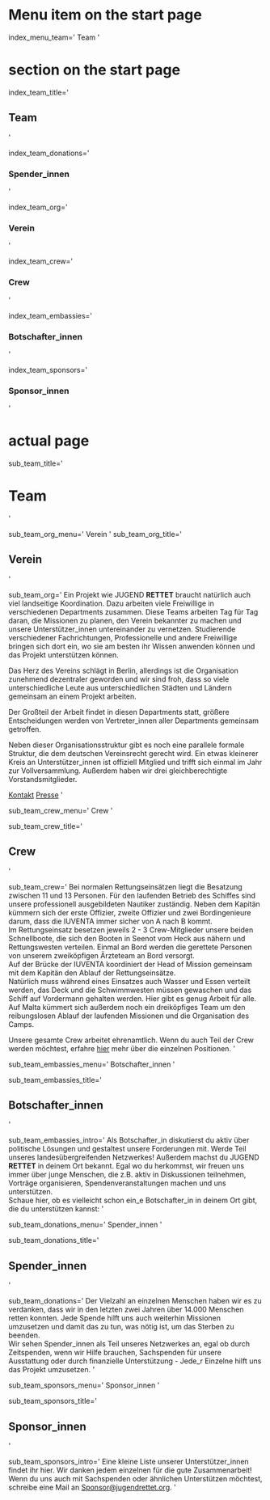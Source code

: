 # Menu item on the start page
index_menu_team='
Team
'

# section on the start page

index_team_title='
## Team
'

index_team_donations='
### Spender_innen
'

index_team_org='
### Verein
'

index_team_crew='
### Crew
'

index_team_embassies='
### Botschafter_innen
'

index_team_sponsors='
### Sponsor_innen
'


# actual page

sub_team_title='
# Team
'

sub_team_org_menu='
Verein
'
sub_team_org_title='
## Verein
'

sub_team_org='
Ein Projekt wie JUGEND **RETTET** braucht natürlich auch viel landseitige Koordination. Dazu arbeiten viele Freiwillige in verschiedenen Departments zusammen. Diese Teams arbeiten Tag für Tag daran, die Missionen zu planen, den Verein bekannter zu machen und unsere Unterstützer_innen untereinander zu vernetzen. Studierende verschiedener Fachrichtungen, Professionelle und andere Freiwillige bringen sich dort ein, wo sie am besten ihr Wissen anwenden können und das Projekt unterstützen können.

Das Herz des Vereins schlägt in Berlin, allerdings ist die Organisation zunehmend dezentraler geworden und wir sind froh, dass so viele unterschiedliche Leute aus unterschiedlichen Städten und Ländern gemeinsam an einem Projekt arbeiten.

Der Großteil der Arbeit findet in diesen Departments statt, größere Entscheidungen werden von Vertreter_innen aller Departments gemeinsam getroffen.

Neben dieser Organisationsstruktur gibt es noch eine parallele formale Struktur, die dem deutschen Vereinsrecht gerecht wird. Ein etwas kleinerer Kreis an Unterstützer_innen ist offiziell Mitglied und trifft sich einmal im Jahr zur Vollversammlung. Außerdem haben wir drei gleichberechtigte Vorstandsmitglieder.

[Kontakt](./contact)
[Presse](./press)
'

sub_team_crew_menu='
Crew
'

sub_team_crew_title='
## Crew
'

sub_team_crew='
Bei normalen Rettungseinsätzen liegt die Besatzung zwischen 11 und 13 Personen. Für den laufenden Betrieb des Schiffes sind unsere professionell ausgebildeten Nautiker zuständig. Neben dem Kapitän kümmern sich der erste Offizier, zweite Offizier und zwei Bordingenieure darum, dass die IUVENTA immer sicher von A nach B kommt.  
Im Rettungseinsatz besetzen jeweils 2 - 3 Crew-Mitglieder unsere beiden Schnellboote, die sich den Booten in Seenot vom Heck aus nähern und Rettungswesten verteilen. Einmal an Bord werden die gerettete Personen von unserem zweiköpfigen Ärzteteam an Bord versorgt.  
Auf der Brücke der IUVENTA koordiniert der Head of Mission gemeinsam mit dem Kapitän den Ablauf der Rettungseinsätze.  
Natürlich muss während eines Einsatzes auch Wasser und Essen verteilt werden, das Deck und die Schwimmwesten müssen gewaschen und das Schiff auf Vordermann gehalten werden. Hier gibt es genug Arbeit für alle.  
Auf Malta kümmert sich außerdem noch ein dreiköpfiges Team um den reibungslosen Ablauf der laufenden Missionen und die Organisation des Camps. 

Unsere gesamte Crew arbeitet ehrenamtlich. Wenn du auch Teil der Crew werden möchtest, erfahre [hier](./crewing) mehr über die einzelnen Positionen.
'

sub_team_embassies_menu='
Botschafter_innen
'

sub_team_embassies_title='
## Botschafter_innen
'

sub_team_embassies_intro='
Als Botschafter_in diskutierst du aktiv über politische Lösungen und gestaltest unsere Forderungen mit. Werde Teil unseres landesübergreifenden Netzwerkes! Außerdem machst du JUGEND **RETTET** in deinem Ort bekannt. Egal wo du herkommst, wir freuen uns immer über junge Menschen, die z.B. aktiv in Diskussionen teilnehmen, Vorträge organisieren, Spendenveranstaltungen machen und uns unterstützen.  
Schaue hier, ob es vielleicht schon ein_e Botschafter_in in deinem Ort gibt, die du unterstützen kannst:
'

sub_team_donations_menu='
Spender_innen
'

sub_team_donations_title='
## Spender_innen
'

sub_team_donations='
Der Vielzahl an einzelnen Menschen haben wir es zu verdanken, dass wir in den letzten zwei Jahren über 14.000 Menschen retten konnten. Jede Spende hilft uns auch weiterhin Missionen umzusetzen und damit das zu tun, was nötig ist, um das Sterben zu beenden.  
Wir sehen Spender_innen als Teil unseres Netzwerkes an, egal ob durch Zeitspenden, wenn wir Hilfe brauchen, Sachspenden für unsere Ausstattung oder durch finanzielle Unterstützung - Jede_r Einzelne hilft uns das Projekt umzusetzen. 
'

sub_team_sponsors_menu='
Sponsor_innen
'

sub_team_sponsors_title='
## Sponsor_innen
'

sub_team_sponsors_intro='
Eine kleine Liste unserer Unterstützer_innen findet ihr hier. Wir danken jedem einzelnen für die gute Zusammenarbeit!  
Wenn du uns auch mit Sachspenden oder ähnlichen Unterstützen möchtest, schreibe eine Mail an <Sponsor@jugendrettet.org>.
'
